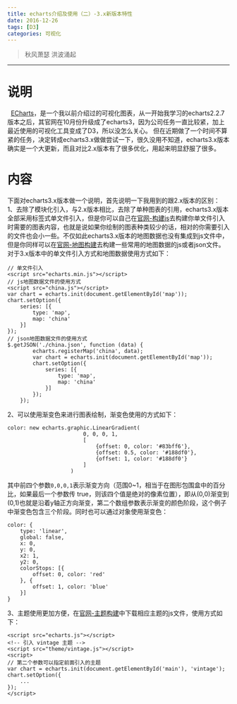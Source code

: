 ```yaml
---
title: echarts介绍及使用（二）-3.x新版本特性
date: 2016-12-26
tags: [D3]
categories: 可视化
---
```

> 秋风萧瑟 洪波涌起

***
# 说明
&nbsp;&nbsp;[ECharts](https://github.com/ecomfe/echarts)，是一个我以前介绍过的可视化图表，从一开始我学习的echarts2.2.7版本之后，其官网在10月份升级成了echarts3，因为公司任务一直比较紧，加上最近使用的可视化工具变成了D3，所以没怎么关心。
但在近期做了一个时间不算紧的任务，决定转成echarts3.x做做尝试一下，很久没用不知道，echarts3.x版本确实是一个大更新，而且对比2.x版本有了很多优化，用起来明显舒服了很多。
# 内容
下面对echarts3.x版本做一个说明，首先说明一下我用到的跟2.x版本的区别：
1、去除了模块化引入，与2.x版本相比，去除了单种图表的引用，echarts3.x版本全部采用标签式单文件引入，但是你可以自己在[官网-构建js](http://echarts.baidu.com/builder.html)去构建你单文件引入时需要的图表内容，也就是说如果你绘制的图表种类较少的话，相对的你需要引入的文件也会小一些。不仅如此echarts3.x版本的地图数据也没有集成到js文件中，但是你同样可以在[官网-地图构建](http://ecomfe.github.io/echarts-map-tool/)去构建一些常用的地图数据的js或者json文件。
对于3.x版本中的单文件引入方式和地图数据使用方式如下：
```
// 单文件引入
<script src="echarts.min.js"></script>
// js地图数据文件的使用方式
<script src="china.js"></script>
var chart = echarts.init(document.getElementById('map'));
chart.setOption({
    series: [{
        type: 'map',
        map: 'china'
    }]
});
// json地图数据文件的使用方式
$.getJSON('./china.json', function (data) {
        echarts.registerMap('china', data);
        var chart = echarts.init(document.getElementById('map'));
        chart.setOption({
            series: [{
                type: 'map',
                map: 'china'
            }]
        });
    });
```
2、可以使用渐变色来进行图表绘制，渐变色使用的方式如下：
```
color: new echarts.graphic.LinearGradient(
                        0, 0, 0, 1,
                        [
                            {offset: 0, color: '#83bff6'},
                            {offset: 0.5, color: '#188df0'},
                            {offset: 1, color: '#188df0'}
                        ]
                    )
```
其中前四个参数`0,0,0,1`表示渐变方向（范围0~1，相当于在图形包围盒中的百分比，如果最后一个参数传 true，则该四个值是绝对的像素位置），即从(0,0)渐变到(0,1)也就是沿着y轴正方向渐变，第二个数组参数表示渐变的颜色阶段，这个例子中渐变色包含三个阶段。同时也可以通过对象使用渐变色：
```
color: {
    type: 'linear',
    global: false,
    x: 0,
    y: 0,
    x2: 1,
    y2: 0,
    colorStops: [{
        offset: 0, color: 'red'
    }, {
        offset: 1, color: 'blue'
    }]
}
```
3、主题使用更加方便，在[官网-主题构建](http://echarts.baidu.com/download-theme.html)中下载相应主题的js文件，使用方式如下：
```
<script src="echarts.js"></script>
<!-- 引入 vintage 主题 -->
<script src="theme/vintage.js"></script>
<script>
// 第二个参数可以指定前面引入的主题
var chart = echarts.init(document.getElementById('main'), 'vintage');
chart.setOption({
    ...
});
</script>
```